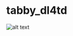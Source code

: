 # tabby_dl4td
![alt text](https://github.com/tabbydoc/tabby_dl4td/filestructure.png "File Structure")
